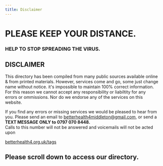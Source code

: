 ```yaml
---
title: Disclaimer
---
```


# PLEASE KEEP YOUR DISTANCE. 
### HELP TO STOP SPREADING THE VIRUS.

## DISCLAIMER

This directory has been compiled from many 
public sources available online & from printed
materials. However, services come and go, some just
change name without notice.  it's impossible to 
maintain 100% correct information.  For this reason we
cannot accept any responsibility or liabiltity for any
errors or ommissions. Nor do we endorse any of the
services on this website.

If you find any errors or missing services we would be
pleased to hear from you. Please send an email to
[betterhealth4middleton@gmail.com](mailto:betterhealth4middleton@gmail.com), or send a  
**TEXT MESSAGE ONLY to 0797 070 8448.**  
Calls to this number will not be answered and 
voicemails will not be acted upon

[betterhealth4.org.uk/tags](mailto:betterhealth4middleton@gmail.com)

## Please scroll down to access our directory.
